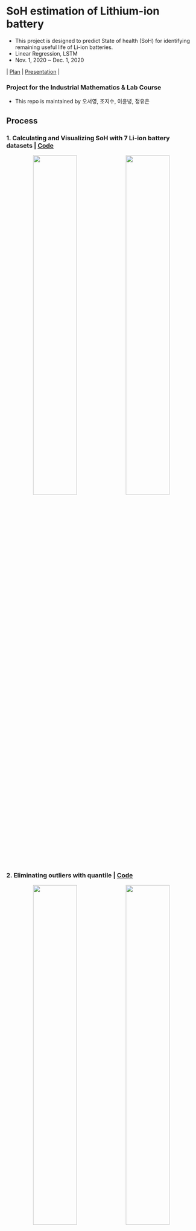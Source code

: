 # SoH estimation of Lithium-ion battery
- This project is designed to predict State of health (SoH) for identifying remaining useful life of Li-ion batteries.
- Linear Regression, LSTM  
- Nov. 1, 2020 ~ Dec. 1, 2020

| [Plan](https://github.com/OH-Seoyoung/SoH_estimation_of_Lithium-ion_battery/blob/master/Project_Plan.pdf) | [Presentation](https://github.com/OH-Seoyoung/SoH_estimation_of_Lithium-ion_battery/blob/master/Presentation.pdf) |

### Project for the Industrial Mathematics & Lab Course
- This repo is maintained by 오서영, 조지수, 이윤녕, 정유은  

## Process  
### **1**. Calculating and Visualizing SoH with 7 Li-ion battery datasets | [Code](https://github.com/OH-Seoyoung/SoH_estimation_of_Lithium-ion_battery/blob/master/1_Calculation_and_Visulaliztion_of_SoH/Calculation_and_Visualization_of_SoH.ipynb)  

<div align="center">
<img src="https://github.com/OH-Seoyoung/SoH_estimation_of_Lithium-ion_battery/blob/master/1_Calculation_and_Visulaliztion_of_SoH/fig/SoH_B05.jpg?raw=True" width="48%">
<img src="https://github.com/OH-Seoyoung/SoH_estimation_of_Lithium-ion_battery/blob/master/1_Calculation_and_Visulaliztion_of_SoH/fig/SoH_B47.jpg?raw=True" width="48%"> <br>
</div>  

### **2**. Eliminating outliers with quantile | [Code](https://github.com/OH-Seoyoung/SoH_estimation_of_Lithium-ion_battery/blob/master/2_Elimination_of_outliers/Calculation_and_Visualization_of_refined_SoH.ipynb)  

<div align="center">
<img src="https://github.com/OH-Seoyoung/SoH_estimation_of_Lithium-ion_battery/blob/master/2_Elimination_of_outliers/fig/A_group.jpg?raw=True" width="48%">
<img src="https://github.com/OH-Seoyoung/SoH_estimation_of_Lithium-ion_battery/blob/master/2_Elimination_of_outliers/fig/C_group.jpg?raw=True" width="48%"> <br>
</div>  

### **3**. Linear Regression | [Code](https://github.com/OH-Seoyoung/SoH_estimation_of_Lithium-ion_battery/blob/master/3_Linear_Regresssion_with_SoH/SoH_estimation_with_Linear_Regression.m)  

- Start at **50%** Cycle
<div align="center">
<img src="https://github.com/OH-Seoyoung/SoH_estimation_of_Lithium-ion_battery/blob/master/3_Linear_Regresssion_with_SoH/fig/50%25/B05_Linear.jpg?raw=True" width="48%">
<img src="https://github.com/OH-Seoyoung/SoH_estimation_of_Lithium-ion_battery/blob/master/3_Linear_Regresssion_with_SoH/fig/50%25/B47_Linear.jpg?raw=True" width="48%"> <br>
</div>  

- Start at **70%** Cycle
<div align="center">
<img src="https://github.com/OH-Seoyoung/SoH_estimation_of_Lithium-ion_battery/blob/master/3_Linear_Regresssion_with_SoH/fig/70%25/B05_Linear.jpg?raw=True" width="48%">
<img src="https://github.com/OH-Seoyoung/SoH_estimation_of_Lithium-ion_battery/blob/master/3_Linear_Regresssion_with_SoH/fig/70%25/B47_Linear.jpg?raw=True" width="48%"> <br>
</div>  

### **4**. Long Short Term Memory | [Code](https://github.com/OH-Seoyoung/SoH_estimation_of_Lithium-ion_battery/blob/master/4_LSTM_with_SoH/SoH_estimation_with_LSTM.ipynb)
- Start at **50%** Cycle
<div align="center">
<img src="https://github.com/OH-Seoyoung/SoH_estimation_of_Lithium-ion_battery/blob/master/4_LSTM_with_SoH/50%25/fig/B05_LSTM.jpg?raw=True" width="48%">
<img src="https://github.com/OH-Seoyoung/SoH_estimation_of_Lithium-ion_battery/blob/master/4_LSTM_with_SoH/50%25/fig/B47_LSTM.jpg?raw=True" width="48%"> <br>
</div>  

- Start at **70%** Cycle
<div align="center">
<img src="https://github.com/OH-Seoyoung/SoH_estimation_of_Lithium-ion_battery/blob/master/4_LSTM_with_SoH/70%25/fig/B05_LSTM.jpg?raw=True" width="48%">
<img src="https://github.com/OH-Seoyoung/SoH_estimation_of_Lithium-ion_battery/blob/master/4_LSTM_with_SoH/70%25/fig/B47_LSTM.jpg?raw=True" width="48%"> <br>
</div>  

## Results
<img src="https://github.com/OH-Seoyoung/SoH_estimation_of_Lithium-ion_battery/blob/master/Results.jpg" width="100%">

## Dataset  

```
[1] NASA Prognostic Center: Experiments on Li-ion Batteries, https://ti.arc.nasa.gov/tech/dash/groups/pcoe/prognostic-data-repository/ 
```
